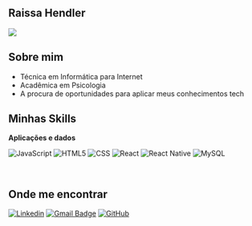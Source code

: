 ## Raissa Hendler

![](https://komarev.com/ghpvc/?username=iuricode&color=006bed)

## Sobre mim

- Técnica em Informática para Internet
- Acadêmica em Psicologia
- A procura de oportunidades para aplicar meus conhecimentos tech

## Minhas Skills

**Aplicações e dados**


![JavaScript](https://img.shields.io/badge/-JavaScript-333333?style=flat&logo=javascript)
![HTML5](https://img.shields.io/badge/-HTML5-333333?style=flat&logo=HTML5)
![CSS](https://img.shields.io/badge/-CSS-333333?style=flat&logo=CSS3&logoColor=1572B6)
![React](https://img.shields.io/badge/-React-333333?style=flat&logo=react)
![React Native](https://img.shields.io/badge/-React%20Native-333333?style=flat&logo=react)
![MySQL](https://img.shields.io/badge/-MySQL-333333?style=flat&logo=mysql)



<br/>


## Onde me encontrar

[![Linkedin](https://img.shields.io/badge/-username-blue?style=flat-square&logo=Linkedin&logoColor=white&link=LINK-DO-SEU-LINKEDIN)](https://www.linkedin.com/in/raissa-hendler/)
[![Gmail Badge](https://img.shields.io/badge/-seuemail@email.com-006bed?style=flat-square&logo=Gmail&logoColor=white&link=mailto:raissa.hendler.felisberto@gmail.com)](mailto:raissa.hendler.felisberto@gmail.com)
[![GitHub](https://img.shields.io/github/followers/iuricode?label=follow&style=social)](https://github.com/hendlerfrai)
